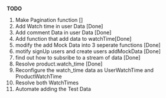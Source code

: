**TODO**

1. Make Pagination function []
1. Add Watch time in user Data [Done]
1. Add comment Data in user Data [Done]
1. Add function that add data to watchTime[Done]
1. modify the add Mock Data into 3 seperate functions [Done]
1. motify signUp users and create users addMockData [Done]
1. find out how to subsribe to a stream of data [Done]
1. Resolve product.watch_time [Done]
1. Reconfigure the watch_time data as UserWatchTime and ProductWatchTime
1. Resolve both WatchTimes
1. Automate adding the Test Data
